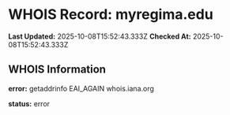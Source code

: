 # WHOIS Record: myregima.edu

**Last Updated:** 2025-10-08T15:52:43.333Z
**Checked At:** 2025-10-08T15:52:43.333Z

## WHOIS Information

**error:** getaddrinfo EAI_AGAIN whois.iana.org

**status:** error

